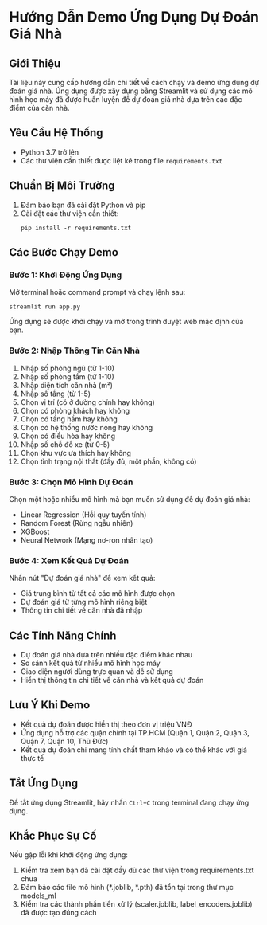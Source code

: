 # Hướng Dẫn Demo Ứng Dụng Dự Đoán Giá Nhà

## Giới Thiệu
Tài liệu này cung cấp hướng dẫn chi tiết về cách chạy và demo ứng dụng dự đoán giá nhà. Ứng dụng được xây dựng bằng Streamlit và sử dụng các mô hình học máy đã được huấn luyện để dự đoán giá nhà dựa trên các đặc điểm của căn nhà.

## Yêu Cầu Hệ Thống
- Python 3.7 trở lên
- Các thư viện cần thiết được liệt kê trong file `requirements.txt`

## Chuẩn Bị Môi Trường
1. Đảm bảo bạn đã cài đặt Python và pip
2. Cài đặt các thư viện cần thiết:
   ```
   pip install -r requirements.txt
   ```

## Các Bước Chạy Demo

### Bước 1: Khởi Động Ứng Dụng
Mở terminal hoặc command prompt và chạy lệnh sau:
```
streamlit run app.py
```
Ứng dụng sẽ được khởi chạy và mở trong trình duyệt web mặc định của bạn.

### Bước 2: Nhập Thông Tin Căn Nhà
1. Nhập số phòng ngủ (từ 1-10)
2. Nhập số phòng tắm (từ 1-10)
3. Nhập diện tích căn nhà (m²)
4. Nhập số tầng (từ 1-5)
5. Chọn vị trí (có ở đường chính hay không)
6. Chọn có phòng khách hay không
7. Chọn có tầng hầm hay không
8. Chọn có hệ thống nước nóng hay không
9. Chọn có điều hòa hay không
10. Nhập số chỗ đỗ xe (từ 0-5)
11. Chọn khu vực ưa thích hay không
12. Chọn tình trạng nội thất (đầy đủ, một phần, không có)

### Bước 3: Chọn Mô Hình Dự Đoán
Chọn một hoặc nhiều mô hình mà bạn muốn sử dụng để dự đoán giá nhà:
- Linear Regression (Hồi quy tuyến tính)
- Random Forest (Rừng ngẫu nhiên)
- XGBoost
- Neural Network (Mạng nơ-ron nhân tạo)

### Bước 4: Xem Kết Quả Dự Đoán
Nhấn nút "Dự đoán giá nhà" để xem kết quả:
- Giá trung bình từ tất cả các mô hình được chọn
- Dự đoán giá từ từng mô hình riêng biệt
- Thông tin chi tiết về căn nhà đã nhập

## Các Tính Năng Chính
- Dự đoán giá nhà dựa trên nhiều đặc điểm khác nhau
- So sánh kết quả từ nhiều mô hình học máy
- Giao diện người dùng trực quan và dễ sử dụng
- Hiển thị thông tin chi tiết về căn nhà và kết quả dự đoán

## Lưu Ý Khi Demo
- Kết quả dự đoán được hiển thị theo đơn vị triệu VNĐ
- Ứng dụng hỗ trợ các quận chính tại TP.HCM (Quận 1, Quận 2, Quận 3, Quận 7, Quận 10, Thủ Đức)
- Kết quả dự đoán chỉ mang tính chất tham khảo và có thể khác với giá thực tế

## Tắt Ứng Dụng
Để tắt ứng dụng Streamlit, hãy nhấn `Ctrl+C` trong terminal đang chạy ứng dụng.

## Khắc Phục Sự Cố
Nếu gặp lỗi khi khởi động ứng dụng:
1. Kiểm tra xem bạn đã cài đặt đầy đủ các thư viện trong requirements.txt chưa
2. Đảm bảo các file mô hình (*.joblib, *.pth) đã tồn tại trong thư mục models_ml
3. Kiểm tra các thành phần tiền xử lý (scaler.joblib, label_encoders.joblib) đã được tạo đúng cách
